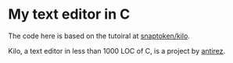 # My text editor in C

The code here is based on the tutoiral at [snaptoken/kilo](https://viewsourcecode.org/snaptoken/kilo/index.html).

Kilo, a text editor in less than 1000 LOC of C, is a project by [antirez](https://github.com/antirez/kilo).
